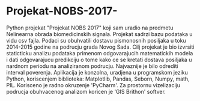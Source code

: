 # Projekat-NOBS-2017-
Python projekat "Projekat NOBS 2017" koji sam uradio na predmetu Nelinearna obrada biomedicinskih signala.
Projekat sadrzi bazu podataka u vidu csv fajla. Podaci su obuhvatili dostavu pismonosnih posiljaka u toku 
2014-2015 godine na podrucju grada Novog Sada.
Cilj projekat je bio izvrsiti staticticku analizu podataka primenom odgovarajucih matematickih modela i 
dati odgovarajucu predikciju o tome kako ce se kretati dostava posiljaka u nardnom periodu na analiziranom 
podrucju. Najvaznije je bilo odrediti interval poverenja. 
Aplikacija je konzolna, uradjena u programskom jeziku Python, koriscenjem biblioteka: Matplotlib, Pandas, 
Seborn, Numpy, math, PIL. Korisceno je radno okruzenje 'PyCharm'. Za prostornu vizelizaciju podrucja obuhvacenog 
analizom koricen je 'GIS Brithon' softver. 
